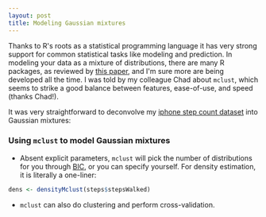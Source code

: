 ```yaml
---
layout: post
title: Modeling Gaussian mixtures
---
```


Thanks to R's roots as a statistical programming language it has very strong support for common statistical tasks like modeling and prediction. In modeling your data as a mixture of distributions, there are many R packages, as reviewed by [this paper](https://www.ncbi.nlm.nih.gov/pmc/articles/PMC5096736/), and I'm sure more are being developed all the time. I was told by my colleague Chad about `mclust`, which seems to strike a good balance between features, ease-of-use, and speed (thanks Chad!).

It was very straightforward to deconvolve my [iphone step count dataset](https://github.com/ptvan/datasets/tree/master/iphone_health) into Gaussian mixtures:

### Using `mclust` to model Gaussian mixtures

- Absent explicit parameters, `mclust` will pick the number of distributions for you through [BIC](https://en.wikipedia.org/wiki/Bayesian_information_criterion), or you can specify yourself. For density estimation, it is literally a one-liner: 
```r
dens <- densityMclust(steps$stepsWalked)
```
- `mclust` can also do clustering and perform cross-validation.
